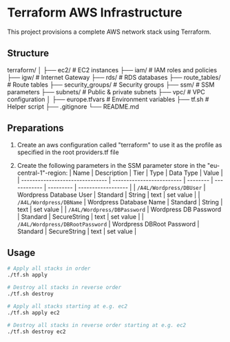 # Terraform AWS Infrastructure

This project provisions a complete AWS network stack using Terraform.

## Structure
terraform/
│
├── ec2/               # EC2 instances
├── iam/               # IAM roles and policies
├── igw/               # Internet Gateway
├── rds/               # RDS databases
├── route_tables/      # Route tables
├── security_groups/   # Security groups
├── ssm/               # SSM parameters
├── subnets/           # Public & private subnets
├── vpc/               # VPC configuration
│
├── europe.tfvars      # Environment variables
├── tf.sh              # Helper script
├── .gitignore
└── README.md


## Preparations
1) Create an aws configuration called "terraform" to use it as the profile as specified in the root providers.tf file

2) Create the following parameters in the SSM parameter store in the "eu-central-1"-region:
| Name                            | Description               | Tier     | Type         | Data Type | Value              |
| ------------------------------- | ------------------------- | -------- | ------------ | --------- | ------------------ |
| `/A4L/Wordpress/DBUser`         | Wordpress Database User   | Standard | String       | text      | set value          |
| `/A4L/Wordpress/DBName`         | Wordpress Database Name   | Standard | String       | text      | set value          |
| `/A4L/Wordpress/DBPassword`     | Wordpress DB Password     | Standard | SecureString | text      | set value          |
| `/A4L/Wordpress/DBRootPassword` | Wordpress DBRoot Password | Standard | SecureString | text      | set value          |



## Usage

```bash
# Apply all stacks in order
./tf.sh apply

# Destroy all stacks in reverse order
./tf.sh destroy

# Apply all stacks starting at e.g. ec2
./tf.sh apply ec2

# Destroy all stacks in reverse order starting at e.g. ec2
./tf.sh destroy ec2
